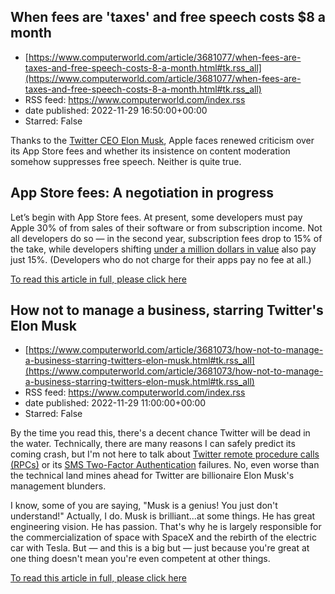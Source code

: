 ## When fees are 'taxes' and free speech costs $8 a month
 - [https://www.computerworld.com/article/3681077/when-fees-are-taxes-and-free-speech-costs-8-a-month.html#tk.rss_all](https://www.computerworld.com/article/3681077/when-fees-are-taxes-and-free-speech-costs-8-a-month.html#tk.rss_all)
 - RSS feed: https://www.computerworld.com/index.rss
 - date published: 2022-11-29 16:50:00+00:00
 - Starred: False

<article>
	<section class="page">
<p>Thanks to the <a href="https://twitter.com/elonmusk/status/1597285572699074560" rel="nofollow noopener" target="_blank">Twitter CEO Elon Musk</a>, Apple faces renewed criticism over its App Store fees and whether its insistence on content moderation somehow suppresses free speech. Neither is quite true.</p><h2><strong>App Store fees: A negotiation in progress</strong></h2>
<p>Let’s begin with App Store fees. At present, some developers must pay Apple 30% of from sales of their software or from subscription income. Not all developers do so — in the second year, subscription fees drop to 15% of the take, while developers shifting <a href="https://www.computerworld.com/article/3631529/developers-regulators-say-apples-app-store-changes-dont-do-enough.html">under a million dollars in value</a> also pay just 15%. (Developers who do not charge for their apps pay no fee at all.)</p><p class="jumpTag"><a href="https://www.computerworld.com/article/3681077/when-fees-are-taxes-and-free-speech-costs-8-a-month.html#jump">To read this article in full, please click here</a></p></section></article>

## How not to manage a business, starring Twitter's Elon Musk
 - [https://www.computerworld.com/article/3681073/how-not-to-manage-a-business-starring-twitters-elon-musk.html#tk.rss_all](https://www.computerworld.com/article/3681073/how-not-to-manage-a-business-starring-twitters-elon-musk.html#tk.rss_all)
 - RSS feed: https://www.computerworld.com/index.rss
 - date published: 2022-11-29 11:00:00+00:00
 - Starred: False

<article>
	<section class="page">
<p>By the time you read this, there's a decent chance Twitter will be dead in the water. Technically, there are many reasons I can safely predict its coming crash, but I'm not here to talk about <a href="https://www.theregister.com/2022/11/14/musk_twitter_rpc_spat/" rel="noopener nofollow" target="_blank">Twitter remote procedure calls (RPCs)</a> or its <a href="https://www.zdnet.com/article/stop-using-twitter-to-log-in-to-other-websites/" rel="noopener nofollow" target="_blank">SMS Two-Factor Authentication</a> failures. No, even worse than the technical land mines ahead for Twitter are billionaire Elon Musk's management blunders.</p><p>I know, some of you are saying, "Musk is a genius! You just don't understand!" Actually, I do. Musk is brilliant...at some things. He has great engineering vision. He has passion. That's why he is largely responsible for the commercialization of space with SpaceX and the rebirth of the electric car with Tesla. But — and this is a big but — just because you're great at one thing doesn't mean you're even competent at other things.</p><p class="jumpTag"><a href="https://www.computerworld.com/article/3681073/how-not-to-manage-a-business-starring-twitters-elon-musk.html#jump">To read this article in full, please click here</a></p></section></article>
